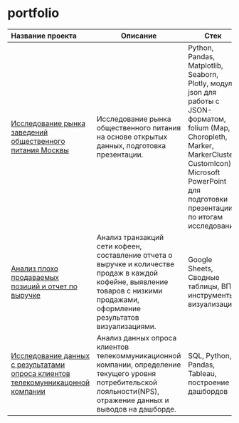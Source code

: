 # portfolio

| Название проекта                                          | Описание                                                                                   | Стек               |
|:-------------------                                       |---------------------                                                                       | -------------------|
| [Исследование рынка заведений общественного питания Москвы](https://github.com/AlexandraBaburchenkova/portfolio/tree/main/01_Opening%20of%20a%20coffee%20shop) | Исследование рынка общественного питания на основе открытых данных, подготовка презентации.| Python, Pandas, Matplotlib, Seaborn, Plotly, модуль json для работы с JSON-форматом, folium (Map, Choropleth, Marker, MarkerCluster, CustomIcon), Microsoft PowerPoint для подготовки презентации по итогам исследования |
| [Анализ плохо продаваемых позиций и отчет по выручке](https://github.com/AlexandraBaburchenkova/portfolio/tree/main/02_GoogleSheets)                                                        |Анализ транзакций сети кофеен, составление отчета о выручке и количестве продаж в каждой кофейне, выявление товаров с низкими продажами, оформление результатов визуализациями.             |Google Sheets, Сводные таблицы, ВПР, инструменты визуализации.|
| [Исследование данных с результатами опроса клиентов телекомунникацонной компании](https://github.com/AlexandraBaburchenkova/portfolio/tree/main/Project3_Telecom_opros) | Анализ данных опроса клиентов телекоммуникационной компании, определение текущего уровня потребительской лояльности(NPS), отражение данных и выводов на дашборде.                |SQL, Python, Pandas, Tableau, построение дашбордов     |
